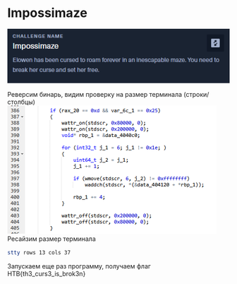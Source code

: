# Impossimaze

![img_32.png](task%2Fimg_32.png)

Реверсим бинарь, видим проверку на размер терминала (строки/столбцы)\
![img.png](img.png)\
Ресайзим размер терминала
```bash
stty rows 13 cols 37
```
Запускаем еще раз программу, получаем флаг\
HTB{th3_curs3_is_brok3n}